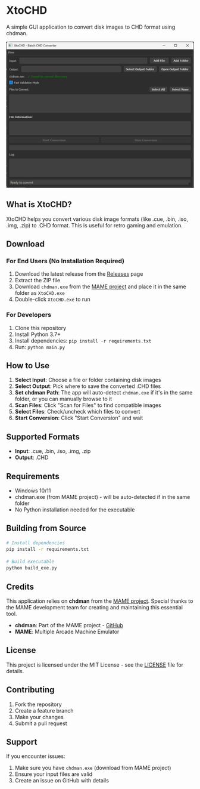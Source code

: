 # XtoCHD

A simple GUI application to convert disk images to CHD format using chdman.

![XtoCHD Screenshot](screenshot.png)

## What is XtoCHD?

XtoCHD helps you convert various disk image formats (like .cue, .bin, .iso, .img, .zip) to .CHD format. This is useful for retro gaming and emulation.

## Download

### For End Users (No Installation Required)
1. Download the latest release from the [Releases](https://github.com/yourusername/XtoCHD/releases) page
2. Extract the ZIP file
3. Download `chdman.exe` from the [MAME project](https://www.mamedev.org/) and place it in the same folder as `XtoCHD.exe`
4. Double-click `XtoCHD.exe` to run

### For Developers
1. Clone this repository
2. Install Python 3.7+
3. Install dependencies: `pip install -r requirements.txt`
4. Run: `python main.py`

## How to Use

1. **Select Input**: Choose a file or folder containing disk images
2. **Select Output**: Pick where to save the converted .CHD files
3. **Set chdman Path**: The app will auto-detect `chdman.exe` if it's in the same folder, or you can manually browse to it
4. **Scan Files**: Click "Scan for Files" to find compatible images
5. **Select Files**: Check/uncheck which files to convert
6. **Start Conversion**: Click "Start Conversion" and wait

## Supported Formats

- **Input**: .cue, .bin, .iso, .img, .zip
- **Output**: .CHD

## Requirements

- Windows 10/11
- chdman.exe (from MAME project) - will be auto-detected if in the same folder
- No Python installation needed for the executable

## Building from Source

```bash
# Install dependencies
pip install -r requirements.txt

# Build executable
python build_exe.py
```

## Credits

This application relies on **chdman** from the [MAME project](https://www.mamedev.org/). Special thanks to the MAME development team for creating and maintaining this essential tool.

- **chdman**: Part of the MAME project - [GitHub](https://github.com/mamedev/mame)
- **MAME**: Multiple Arcade Machine Emulator

## License

This project is licensed under the MIT License - see the [LICENSE](LICENSE) file for details.

## Contributing

1. Fork the repository
2. Create a feature branch
3. Make your changes
4. Submit a pull request

## Support

If you encounter issues:
1. Make sure you have `chdman.exe` (download from MAME project)
2. Ensure your input files are valid
3. Create an issue on GitHub with details 